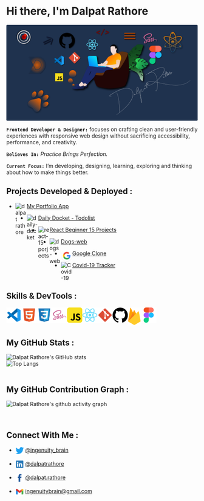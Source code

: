 # Hi there, I'm Dalpat Rathore

<img align="center" alt="hero image" src="https://github.com/DalpatRathore/dalpatrathore/blob/main/assets/img/heroImg.png">

**`Frontend Developer & Designer:`** focuses on crafting clean and user-friendly experiences with responsive web design without sacrificing accessibility, performance, and creativity.

**`Believes In:`** _Practice Brings Perfection._

**`Current Focus:`** I’m developing, designing, learning, exploring and thinking about how to make things better.

## Projects Developed & Deployed :

- <img align="left" alt="dalpat rathore" width="30px" src="https://github.com/DalpatRathore/dalpatrathore/blob/main/assets/icons/dalpat-rathore.ico" />[My Portfolio App](https://dalpat-rathore.web.app/)

- <img align="left" alt="daily-docket" width="30px" src="https://github.com/DalpatRathore/dalpatrathore/blob/main/assets/icons/daily-docket.ico" />[Daily Docket - Todolist](https://daily-docket.web.app/)

- <img align="left" alt="react-15-porjects" width="30px" src="https://github.com/DalpatRathore/dalpatrathore/blob/main/assets/icons/react-15-proj.ico" />[React Beginner 15 Projects](https://react-15-proj.web.app/)

- <img align="left" alt="dogs-web" width="30px" src="https://github.com/DalpatRathore/dalpatrathore/blob/main/assets/icons/dogs-web.ico" />[Dogs-web](https://dogs-fb.web.app/)

- <img align="left" alt="Google-Clone" width="30px" src="https://github.com/DalpatRathore/dalpatrathore/blob/main/assets/icons/google-clone.png" />[Google Clone](https://cloneapp111.web.app/)

- <img align="left" alt="Covid-19" width="30px" src="https://github.com/DalpatRathore/dalpatrathore/blob/main/assets/icons/covid-19.ico" />[Covid-19 Tracker](https://covid19-track-1.web.app/)

<br />

## Skills & DevTools :

<img align="left" alt="Visual Studio Code" width="40px" src="https://github.com/DalpatRathore/dalpatrathore/blob/main/assets/icons/vscode.svg" />
<img align="left" alt="HTML5" width="40px" src="https://github.com/DalpatRathore/dalpatrathore/blob/main/assets/icons/html.svg" />
<img align="left" alt="CSS3" width="40px" src="https://github.com/DalpatRathore/dalpatrathore/blob/main/assets/icons/css.svg" />
<img align="left" alt="Sass" width="40px" src="https://github.com/DalpatRathore/dalpatrathore/blob/main/assets/icons/sass.svg" />
<img align="left" alt="JavaScript" width="40px" src="https://github.com/DalpatRathore/dalpatrathore/blob/main/assets/icons/javascript.svg" />
<img align="left" alt="React" width="40px" src="https://github.com/DalpatRathore/dalpatrathore/blob/main/assets/icons/react.svg" />
<img align="left" alt="Git" width="40px" src="https://github.com/DalpatRathore/dalpatrathore/blob/main/assets/icons/git.svg" />
<img align="left" alt="GitHub" width="40px" src="https://github.com/DalpatRathore/dalpatrathore/blob/main/assets/icons/github.svg" />
<img align="left" alt="Firebase" width="35px" src="https://github.com/DalpatRathore/dalpatrathore/blob/main/assets/icons/firebase.svg" />
<img align="left" alt="Figma" width="40px" src="https://github.com/DalpatRathore/dalpatrathore/blob/main/assets/icons/figma.svg" />
<br />
<br />
<br />

## My GitHub Stats :

![Dalpat Rathore's GitHub stats](https://github-readme-stats.vercel.app/api?username=DalpatRathore&count_private=true&theme=algolia&show_icons=true&icon_color=FFA500&title_color=f4791f&bg_color=0,0F2027,03071e&text_color=FFF)
<br />
![Top Langs](https://github-readme-stats.vercel.app/api/top-langs/?username=DalpatRathore&layout=compact&langs_count=10)
<br />
<br />

## My GitHub Contribution Graph :

![Dalpat Rathore's github activity graph](https://activity-graph.herokuapp.com/graph?username=DalpatRathore&theme=rogue&line=f4791f&point=461220)

<br />

## Connect With Me :

- <img align="center" alt="dalpat rathore | Twitter" width="22px" src="https://github.com/DalpatRathore/dalpatrathore/blob/main/assets/icons/twitter.svg" /> [@ingenuity_brain](https://twitter.com/ingenuity_brain)

- <img align="center" alt="dalpat rathore | LinkedIn" width="22px" src="https://github.com/DalpatRathore/dalpatrathore/blob/main/assets/icons/linkedin.svg" /> [@dalpatrathore](https://linkedin.com/in/dalpatrathore)

- <img align="center" alt="dalpat rathore | LinkedIn" width="22px" src="https://github.com/DalpatRathore/dalpatrathore/blob/main/assets/icons/facebook.svg" /> [@dalpat.rathore](https://www.facebook.com/dalpat.rathore)

- <img align="center" alt="dalpat rathore | Gmail" width="22px" src="https://github.com/DalpatRathore/dalpatrathore/blob/main/assets/icons/gmail.svg" /> ingenuitybrain@gmail.com
